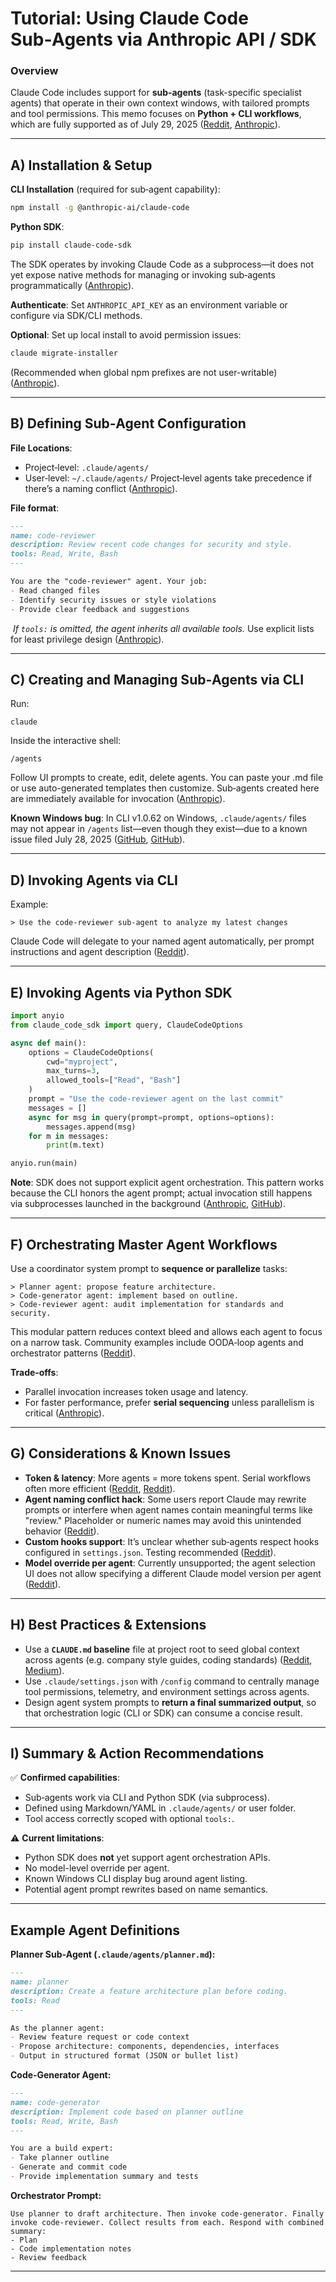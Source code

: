 # Tutorial: Using Claude Code Sub‑Agents via Anthropic API / SDK

### Overview

Claude Code includes support for **sub‑agents** (task-specific specialist agents) that operate in their own context windows, with tailored prompts and tool permissions. This memo focuses on **Python + CLI workflows**, which are fully supported as of July 29, 2025 ([Reddit][1], [Anthropic][2]).

---

## A) Installation & Setup

**CLI Installation** (required for sub‑agent capability):

```bash
npm install -g @anthropic-ai/claude-code
```

**Python SDK**:

```bash
pip install claude-code-sdk
```

The SDK operates by invoking Claude Code as a subprocess—it does not yet expose native methods for managing or invoking sub‑agents programmatically ([Anthropic][3]).

**Authenticate**:
Set `ANTHROPIC_API_KEY` as an environment variable or configure via SDK/CLI methods.

**Optional**: Set up local install to avoid permission issues:

```bash
claude migrate-installer
```

(Recommended when global npm prefixes are not user-writable) ([Anthropic][4]).

---

## B) Defining Sub‑Agent Configuration

**File Locations**:

* Project‑level: `.claude/agents/`
* User‑level: `~/.claude/agents/`
  Project‑level agents take precedence if there’s a naming conflict ([Anthropic][2]).

**File format**:

```markdown
---
name: code-reviewer
description: Review recent code changes for security and style.
tools: Read, Write, Bash
---

You are the "code-reviewer" agent. Your job:
- Read changed files
- Identify security issues or style violations
- Provide clear feedback and suggestions
```

 *If `tools:` is omitted, the agent inherits all available tools.* Use explicit lists for least privilege design ([Anthropic][2]).

---

## C) Creating and Managing Sub‑Agents via CLI

Run:

```
claude
```

Inside the interactive shell:

```text
/agents
```

Follow UI prompts to create, edit, delete agents. You can paste your .md file or use auto-generated templates then customize. Sub‑agents created here are immediately available for invocation ([Anthropic][2]).

**Known Windows bug**: In CLI v1.0.62 on Windows, `.claude/agents/` files may not appear in `/agents` list—even though they exist—due to a known issue filed July 28, 2025 ([GitHub][5], [GitHub][6]).

---

## D) Invoking Agents via CLI

Example:

```text
> Use the code-reviewer sub-agent to analyze my latest changes
```

Claude Code will delegate to your named agent automatically, per prompt instructions and agent description ([Reddit][7]).

---

## E) Invoking Agents via Python SDK

```python
import anyio
from claude_code_sdk import query, ClaudeCodeOptions

async def main():
    options = ClaudeCodeOptions(
        cwd="myproject",
        max_turns=3,
        allowed_tools=["Read", "Bash"]
    )
    prompt = "Use the code-reviewer agent on the last commit"
    messages = []
    async for msg in query(prompt=prompt, options=options):
        messages.append(msg)
    for m in messages:
        print(m.text)

anyio.run(main)
```

**Note**: SDK does not support explicit agent orchestration. This pattern works because the CLI honors the agent prompt; actual invocation still happens via subprocesses launched in the background ([Anthropic][3], [GitHub][8]).

---

## F) Orchestrating Master Agent Workflows

Use a coordinator system prompt to **sequence or parallelize** tasks:

```
> Planner agent: propose feature architecture.
> Code-generator agent: implement based on outline.
> Code-reviewer agent: audit implementation for standards and security.
```

This modular pattern reduces context bleed and allows each agent to focus on a narrow task. Community examples include OODA‑loop agents and orchestrator patterns ([Reddit][1]).

**Trade‑offs**:

* Parallel invocation increases token usage and latency.
* For faster performance, prefer **serial sequencing** unless parallelism is critical ([Anthropic][3]).

---

## G) Considerations & Known Issues

* **Token & latency**: More agents = more tokens spent. Serial workflows often more efficient ([Reddit][7], [Reddit][1]).
* **Agent naming conflict hack**: Some users report Claude may rewrite prompts or interfere when agent names contain meaningful terms like "review." Placeholder or numeric names may avoid this unintended behavior ([Reddit][9]).
* **Custom hooks support**: It’s unclear whether sub‑agents respect hooks configured in `settings.json`. Testing recommended ([Reddit][7]).
* **Model override per agent**: Currently unsupported; the agent selection UI does not allow specifying a different Claude model version per agent ([Reddit][7]).

---

## H) Best Practices & Extensions

* Use a **`CLAUDE.md` baseline** file at project root to seed global context across agents (e.g. company style guides, coding standards) ([Reddit][10], [Medium][11]).
* Use `.claude/settings.json` with `/config` command to centrally manage tool permissions, telemetry, and environment settings across agents.
* Design agent system prompts to **return a final summarized output**, so that orchestration logic (CLI or SDK) can consume a concise result.

---

## I) Summary & Action Recommendations

✅ **Confirmed capabilities**:

* Sub‑agents work via CLI and Python SDK (via subprocess).
* Defined using Markdown/YAML in `.claude/agents/` or user folder.
* Tool access correctly scoped with optional `tools:`.

⚠️ **Current limitations**:

* Python SDK does **not** yet support agent orchestration APIs.
* No model-level override per agent.
* Known Windows CLI display bug around agent listing.
* Potential agent prompt rewrites based on name semantics.

---

## Example Agent Definitions

**Planner Sub‑Agent (`.claude/agents/planner.md`):**

```markdown
---
name: planner
description: Create a feature architecture plan before coding.
tools: Read
---

As the planner agent:
- Review feature request or code context
- Propose architecture: components, dependencies, interfaces
- Output in structured format (JSON or bullet list)
```

**Code‑Generator Agent:**

```markdown
---
name: code-generator
description: Implement code based on planner outline
tools: Read, Write, Bash
---

You are a build expert:
- Take planner outline
- Generate and commit code
- Provide implementation summary and tests
```

**Orchestrator Prompt:**

```text
Use planner to draft architecture. Then invoke code-generator. Finally invoke code-reviewer. Collect results from each. Respond with combined summary:
- Plan
- Code implementation notes
- Review feedback
```

_____

[1]: https://www.reddit.com/r/ClaudeAI/comments/1m8yt48/claude_code_now_supports_subagents_so_i_tried/?utm_source=chatgpt.com "Claude Code now supports subagents, so I tried something fun, (I ..."
[2]: https://docs.anthropic.com/en/docs/claude-code/sub-agents?utm_source=chatgpt.com "Subagents - Anthropic API"
[3]: https://docs.anthropic.com/en/docs/claude-code/sdk?utm_source=chatgpt.com "Claude Code SDK - Anthropic API"
[4]: https://docs.anthropic.com/en/docs/claude-code/troubleshooting?utm_source=chatgpt.com "Troubleshooting - Anthropic API"
[5]: https://github.com/anthropics/claude-code/issues/4623?utm_source=chatgpt.com "Missing Agents in CLI List Despite Directory Creation · Issue #4623 ..."
[6]: https://github.com/anthropics/claude-code/issues/4626?utm_source=chatgpt.com "[BUG] · Issue #4626 · anthropics/claude-code - GitHub"
[7]: https://www.reddit.com/r/ClaudeAI/comments/1m8ik5l/claude_code_now_supports_custom_agents/?utm_source=chatgpt.com "Claude Code now supports Custom Agents : r/ClaudeAI - Reddit"
[8]: https://github.com/anthropics/claude-code-sdk-python/issues/92?utm_source=chatgpt.com "Is subagents supported in claude code python sdk? #92 - GitHub"
[9]: https://www.reddit.com/r/ClaudeAI/comments/1ma4obp/claude_code_sub_agents_not_working_as_expected/?utm_source=chatgpt.com "Claude Code sub agents not working as expected - Reddit"
[10]: https://www.reddit.com/r/ClaudeCode/?utm_source=chatgpt.com "r/ClaudeCode - Reddit"
[11]: https://medium.com/vibe-coding/99-of-developers-havent-seen-claude-code-sub-agents-it-changes-everything-c8b80ed79b97?utm_source=chatgpt.com "99% of Developers Haven't Seen Claude Code Sub Agents (It ..."
